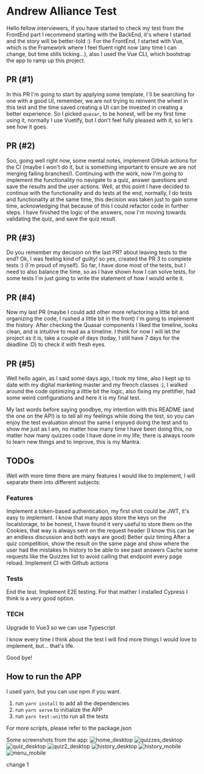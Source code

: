 # Andrew Alliance Test
Hello fellow interviewers, if you have started to check my test from the FrontEnd part I recommend starting with the BackEnd, it's where I started and the story will be better-told :).
For the FrontEnd, I started with Vue, which is the Framework where I feel fluent right now (any time I can change, but time stills ticking...), also I used the Vue CLI, which bootstrap the app to ramp up this project.

## PR (#1)
In this PR I'm going to start by applying some template, I´ll be searching for one with a good UI, remember, we are not trying to reinvent the wheel in this test and the time saved creating a UI can be invested in creating a better experience.
So I picked `quasar`, to be honest, will be my first time using it, normally I use Vuetify, but I don't feel fully pleased with it, so let's see how it goes.

## PR (#2)
Soo, going well right now, some mental notes, implement GitHub actions for the CI (maybe I won't do it, but is something important to ensure we are not merging failing branches!). 
Continuing with the work, now I'm going to implement the functionality no navigate to a quiz, answer questions and save the results and the user actions.
Well, at this point I have decided to continue with the functionality and do tests at the end, normally, I do tests and functionality at the same time, this decision was taken just to gain some time, acknowledging that because of this I could refactor code in further steps.
I have finished the logic of the answers, now I'm moving towards validating the quiz, and save the quiz result. 

## PR (#3)
Do you remember my decision on the last PR? about leaving tests to the end? Ok, I was feeling kind of guilty! so yes, created the PR 3 to complete tests :) (I´m proud of myself).
So far, I have done most of the tests, but I need to also balance the time, so as I have shown how I can solve tests, for some tests I´m just going to write the statement of how I would write it.

## PR (#4)
Now my last PR (maybe I could add other more refactoring a little bit and organizing the code, I rushed a little bit in the front) I´m going to implement the history.
After checking the Quasar components I liked the timeline, looks clean, and is intuitive to read as a timeline.
I think for now I will let the project as it is, take a couple of days (today, I still have 7 days for the deadline :D) to check it with fresh eyes.

## PR (#5)
Well hello again, as I said some days ago, I took my time, also I kept up to date with my digital marketing master and my french classes :), I walked around the code optimizing a little bit the logic, also fixing my prettifier, had some weird configurations and here it is my final test.

My last words before saying goodbye, my intention with this README (and the one on the API) is to tell all my feelings while doing the test, so you can enjoy the test evaluation almost the same I enjoyed doing the test and to show me just as I am, no matter how many time I have been doing this, no matter how many quizzes code I have done in my life, there is always room to learn new things and to improve, this is my Mantra.

## TODOs
Well with more time there are many features I would like to implement, I will separate them into different subjects:

### Features
Implement a token-based authentication, my first shot could be JWT, it's easy to implement. I know that many apps store the keys on the localstorage, to be honest, I have found it very useful to store them on the Cookies, that way is always sent on the request header (I know this can be an endless discussion and both ways are good)
Better quiz timing
After a quiz competition, show the result on the same page and show where the user had the mistakes
In history to be able to see past answers
Cache some requests like the Quizzes list to avoid calling that endpoint every page reload.
Implement CI with Github actions
### Tests
End the test.
Implement E2E testing. For that mather I installed Cypress I think is a very good option.
### TECH
Upgrade to Vue3 so we can use Typescript

I know every time I think about the test I will find more things I would love to implement, but... that's life.

Good bye!

## How to run the APP

I used yarn, but you can use npm if you want.

1. run `yarn install` to add all the dependencies
2. run `yarn serve` to initialize the APP
3. run `yarn test:unit`to run all the tests

For more scripts, please refer to the package.json

Some screenshots from the app:
![home_desktop](https://raw.githubusercontent.com/dfmurillo/solid-winner-app/main/screenshots/home_desktop.png?raw=true)
![quizzes_desktop](https://raw.githubusercontent.com/dfmurillo/solid-winner-app/main/screenshots/quizzes_desktop.png?raw=true)
![quiz_desktop](https://raw.githubusercontent.com/dfmurillo/solid-winner-app/main/screenshots/quiz_desktop.png?raw=true)
![quiz2_desktop](https://raw.githubusercontent.com/dfmurillo/solid-winner-app/main/screenshots/quiz2_desktop.png?raw=true)
![history_desktop](https://raw.githubusercontent.com/dfmurillo/solid-winner-app/main/screenshots/history_desktop.png?raw=true)
![history_mobile](https://raw.githubusercontent.com/dfmurillo/solid-winner-app/main/screenshots/history_mobile.png?raw=true)
![menu_mobile](https://raw.githubusercontent.com/dfmurillo/solid-winner-app/main/screenshots/menu_mobile.png?raw=true)



change 1